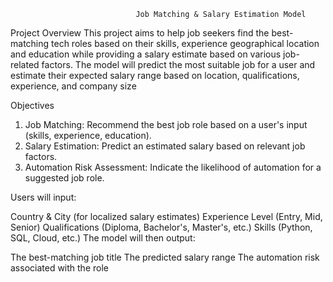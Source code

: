                                 Job Matching & Salary Estimation Model
Project Overview
This project aims to help job seekers find the best-matching tech roles based on their skills, experience geographical location and education while providing a salary estimate based on various job-related factors. The model will predict the most suitable job for a user and estimate their expected salary range based on location, qualifications, experience, and company size

Objectives
1. Job Matching: Recommend the best job role based on a user's input (skills, experience, education).
2. Salary Estimation: Predict an estimated salary based on relevant job factors.
3. Automation Risk Assessment: Indicate the likelihood of automation for a suggested job role.

Users will input:

Country & City (for localized salary estimates)
Experience Level (Entry, Mid, Senior)
Qualifications (Diploma, Bachelor's, Master's, etc.)
Skills (Python, SQL, Cloud, etc.)
The model will then output:

The best-matching job title
The predicted salary range
The automation risk associated with the role
